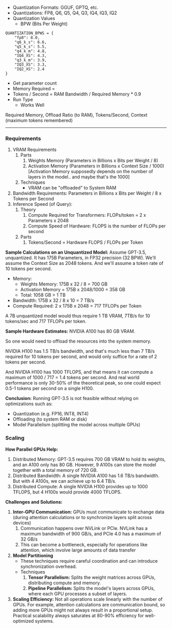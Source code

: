 - Quantization Formats: GGUF, GPTQ, etc.
- Quantizations: FP8, Q6, Q5, Q4, Q3, IQ4, IQ3, IQ2
- Quantization Values
	- BPW (Bits Per Weight)

```
QUANTIZATION_BPWS = {
    "fp8": 8.0,
    "q6_k_s": 6.6,
    "q5_k_s": 5.5,
    "q4_k_m": 4.8,
    "IQ4_XS": 4.3,
    "q3_k_m": 3.9,
    "IQ3_XS": 3.3,
    "IQ2_XS": 2.4
}
```

- Get parameter count
- Memory Required = 
- Tokens / Second = RAM Bandwidth / Required Memory * 0.9
- Run Type
	- Works Well

Required Memory, Offload Ratio (to RAM), Tokens/Second, Context (maximum tokens remembered)

---
### Requirements
1. VRAM Requirements
	1. Parts
		1. Weights Memory (Parameters in Billions x Bits per Weight / 8)
		2. Activation Memory (Parameters in Billions x Context Size / 1000) [Activation Memory supposedly depends on the number of layers in the model.. and maybe that's the 1000]
	2. Techniques
		- VRAM can be "offloaded" to System RAM
2. Bandwidth Requirements: Parameters in Billions x Bits per Weight / 8 x Tokens per Second
3. Inference Speed (of Query):
	1. Theory
		1. Compute Required for Transformers: FLOPs/token = 2 x Parameters x 2048
		2. Compute Speed of Hardware: FLOPS is the number of FLOPs per second
	2. Parts
		1. Tokens/Second = Hardware FLOPS / FLOPs per Token

**Sample Calculations on an Unquantized Model:**
Assume GPT-3.5, unquantized. It has 175B Parameters, in FP32 precision (32 BPW). We'll assume the Context Size as 2048 tokens. And we'll assume a token rate of 10 tokens per second.

- Memory: 
	- Weights Memory: 175B x 32 / 8 = 700 GB
	- Activation Memory = 175B x 2048/1000 = 358 GB
	- Total: 1058 GB > 1 TB
- Bandwidth: 175B x 32 / 8 x 10 = 7 TB/s
- Compute Required: 2 x 175B x 2048 = 717 TFLOPs per Token

A 7B unquantized model would thus require 1 TB VRAM, 7TB/s for 10 tokens/sec and 717 TFLOPs per token.

**Sample Hardware Estimates:**
NVIDIA A100 has 80 GB VRAM.

So one would need to offload the resources into the system memory.

NVIDIA H100 has 1.5 TB/s bandwidth, and that's much less than 7 TB/s required for 10 tokens per second, and would only suffice for a rate of 2 tokens per second.

And NVIDIA H100 has 1000 TFLOPS, and that means it can compute a maximum of 1000 / 717 = 1.4 tokens per second. And real world performance is only 30-50% of the theoretical peak, so one could expect 0.5-1 tokens per second on a single H100.

**Conclusion:**
Running GPT-3.5 is not feasible without relying on optimizations such as:
- Quantization (e.g. FP16, INT8, INT4)
- Offloading (to system RAM or disk)
- Model Parallelism (splitting the model across multiple GPUs)

### Scaling

**How Parallel GPUs Help:**
1. Distributed Memory: GPT-3.5 requires 700 GB VRAM to hold its weights, and an A100 only has 80 GB. However, 9 A100s can store the model together with a total memory of 720 GB.
2. Distributed Bandwidth: A single NVIDIA A100 has 1.6 TB/s bandwidth. But with 4 A100s, we can achieve up to 6.4 TB/s.
3. Distributed Compute: A single NVIDIA H100 provides up to 1000 TFLOPS, but 4 H100s would provide 4000 TFLOPS.

**Challenges and Solutions:**
1. **Inter-GPU Communication:** GPUs must communicate to exchange data (during attention calculations or to synchronize layers split across devices)
	1. Communication happens over NVLink or PCIe. NVLink has a maximum bandwidth of 900 GB/s, and PCIe 4.0 has a maximum of 32 GB/s
	2. This can become a bottleneck, especially for operations like attention, which involve large amounts of data transfer
3. **Model Partitioning**
	- These techniques require careful coordination and can introduce synchronization overhead.
	- Techniques
		1. **Tensor Parallelism:** Splits the weight matrices across GPUs, distributing compute and memory.
		2. **Pipeline Parallelism:** Splits the model's layers across GPUs, where each GPU processes a subset of layers.
4. **Scaling Efficiency:** Not all operations scale linearly with the number of GPUs. For example, attention calculations are communication bound, so adding more GPUs might not always result in a proportional setup. Practical scalability always saturates at 80-90% efficiency for well-optimized systems.